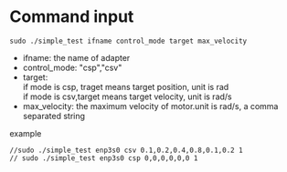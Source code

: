 # Command input 
```
sudo ./simple_test ifname control_mode target max_velocity
```
- ifname: the name of adapter
- control_mode: "csp","csv"
- target:\
         if mode is csp, traget means target position, unit is rad \
         if mode is csv,target means target velocity, unit is rad/s
- max_velocity: the maximum velocity of motor.unit is rad/s, a comma separated string


example
```
//sudo ./simple_test enp3s0 csv 0.1,0.2,0.4,0.8,0.1,0.2 1
// sudo ./simple_test enp3s0 csp 0,0,0,0,0,0 1
```



